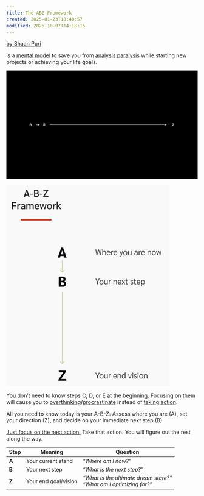 ```yaml
---
title: The ABZ Framework
created: 2025-01-23T18:40:57
modified: 2025-10-07T14:18:15
---
```


[by Shaan Puri](https://x.com/ShaanVP/status/1347252471291207681)

is a [mental model](mental%20models.md) to save you from [analysis paralysis](decision-fatigue.md) while starting new projects or achieving your life goals.

![](../_attachments/7e708fde452803ca57beadba7c474768.png)

![](../_attachments/f1e6b3fe0cd63387aba69da042b75197.png)

You don’t need to know steps C, D, or E at the beginning. Focusing on them will cause you to [overthinking](overthinking.md)/[procrastinate](procrastination.md) instead of [taking action](cultivate-a-strong-bias-towards-action.md).

All you need to know today is your A-B-Z: Assess where you are (A), set your direction (Z), and decide on your immediate next step (B).

[Just focus on the next action.](just-focus-on-the-next-decision.md) Take that action. You will figure out the rest along the way.

| Step  | Meaning              | Question                                                               |
| ----- | -------------------- | ---------------------------------------------------------------------- |
| **A** | Your current stand   | _“Where am I now?”_                                                    |
| **B** | Your next step       | _“What is the next step?”_                                             |
| **Z** | Your end goal/vision | _“What is the ultimate dream state?”_<br>_“What am I optimizing for?”_ |
